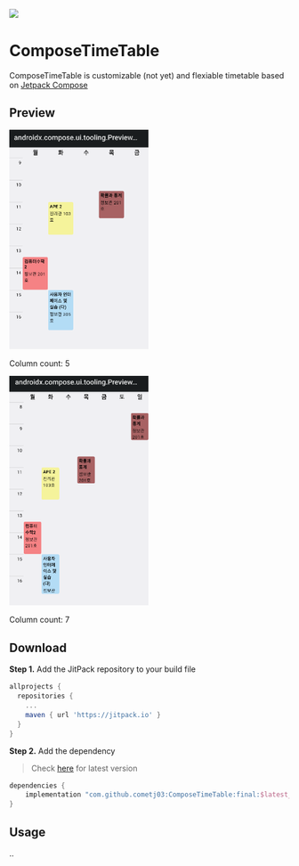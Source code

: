 [![](https://jitpack.io/v/cometj03/ComposeTimeTable.svg)](https://jitpack.io/#cometj03/ComposeTimeTable)

# ComposeTimeTable

ComposeTimeTable is customizable (not yet) and flexiable timetable based on [Jetpack Compose](https://developer.android.com/jetpack/compose)

## Preview

<img src="./preview1.png" width="250">

Column count: 5

<img src="./preview2.png" width="250">

Column count: 7

## Download

**Step 1.** Add the JitPack repository to your build file

```gradle
allprojects {
  repositories {
    ...
    maven { url 'https://jitpack.io' }
  }
}
```

**Step 2.** Add the dependency

> Check [here](https://jitpack.io/#cometj03/ComposeTimeTable/) for latest version

```gradle
dependencies {
    implementation "com.github.cometj03:ComposeTimeTable:final:$latest_timetable_version"
}
```

## Usage
..
